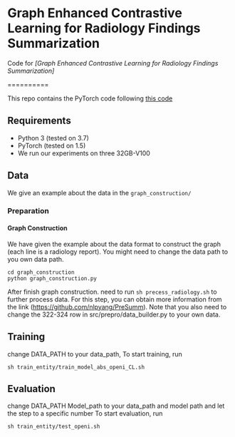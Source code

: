
# Graph Enhanced Contrastive Learning for Radiology Findings Summarization 
Code for *[Graph Enhanced Contrastive Learning for Radiology Findings Summarization]*

==========

This repo contains the PyTorch code following [this code](https://github.com/nlpyang/PreSumm)

## Requirements

- Python 3 (tested on 3.7)
- PyTorch (tested on 1.5)
- We run our experiments on three 32GB-V100
## Data

We give an example about the data in the `graph_construction/`

### Preparation


#### Graph Construction
We have given the example about the data format to construct the graph (each line is a radiology report).
You might need to change the data path to you own data path.
```
cd graph_construction
python graph_construction.py
``` 

After finish graph construction. need to run `sh precess_radiology.sh` to further process data. For this step, you can obtain more information from the link (https://github.com/nlpyang/PreSumm). Note that you also need to change the 322-324 row in src/prepro/data_builder.py to your own data.


## Training
change DATA_PATH to your data_path,
To start training, run

```
sh train_entity/train_model_abs_openi_CL.sh
```

## Evaluation
change DATA_PATH Model_path to your data_path and model path and let the step to a specific number
To start evaluation, run
```
sh train_entity/test_openi.sh
```
